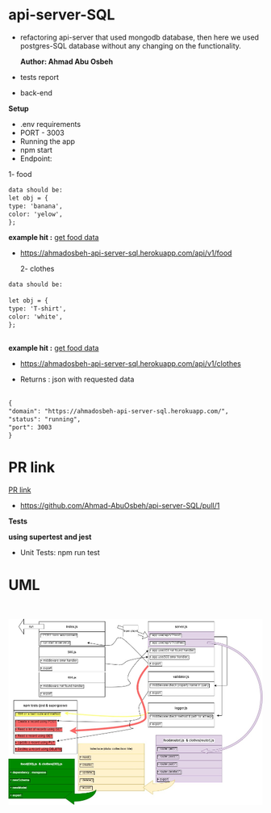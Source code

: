 # api-server-SQL

- refactoring api-server that used mongodb database, then here we used postgres-SQL database without any changing on the functionality.

  **Author: Ahmad Abu Osbeh**
  <br>

- tests report
- back-end

**Setup**
<br>

- .env requirements
- PORT - 3003
- Running the app
- npm start
- Endpoint:

1- food

```
data should be:
let obj = {
type: 'banana',
color: 'yelow',
};

```

**example hit :**
[get food data](https://ahmadosbeh-api-server-sql.herokuapp.com/api/v1/food)

- https://ahmadosbeh-api-server-sql.herokuapp.com/api/v1/food

  2- clothes

```
data should be:

let obj = {
type: 'T-shirt',
color: 'white',
};


```

**example hit :**
[get food data](https://ahmadosbeh-api-server-sql.herokuapp.com/api/v1/clothes)

- https://ahmadosbeh-api-server-sql.herokuapp.com/api/v1/clothes

- Returns : json with requested data

```

{
"domain": "https://ahmadosbeh-api-server-sql.herokuapp.com/",
"status": "running",
"port": 3003
}

```

# PR link

[PR link](https://github.com/Ahmad-AbuOsbeh/api-server-SQL/pull/1)

- https://github.com/Ahmad-AbuOsbeh/api-server-SQL/pull/1

**Tests**

**using supertest and jest**

- Unit Tests: npm run test

# UML

<br>

![UML-api-server-sql](images/UML-api-server-sql.jpg)
